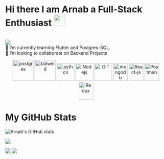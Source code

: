 # Hi there I am Arnab  a Full-Stack Enthusiast <img src="https://github.com/TheDudeThatCode/TheDudeThatCode/blob/master/Assets/Hi.gif" width="35" />
<br><img src="https://user-images.githubusercontent.com/57105611/210224861-db9f86fa-76c4-4b09-85ba-e3908b91d4ee.gif"><br>🔭 I’m currently learning Flutter and Postgres-SQL.<br>👯 I’m looking to collaborate on Backend  Projects<br>

<p align="center">
      <img src="https://www.vectorlogo.zone/logos/postgresql/postgresql-icon.svg" alt="postgres" width="65" height="65" />
      <img src="https://www.vectorlogo.zone/logos/tailwindcss/tailwindcss-icon.svg" alt="tailwind" width="65" height="65"/> 
      <img src="https://www.vectorlogo.zone/logos/python/python-icon.svg" alt="python" width="55" height="55"/>
      <img src="https://www.vectorlogo.zone/logos/nodejs/nodejs-icon.svg" alt="Nodejs" width="55" height="55"/>
      <img src="https://www.vectorlogo.zone/logos/git-scm/git-scm-icon.svg" alt="GIT" width="55" height="55"/> 
      <img src="https://www.vectorlogo.zone/logos/mongodb/mongodb-icon.svg" alt="mongodb" width="45" height="55"/>
      <img src="https://www.vectorlogo.zone/logos/reactjs/reactjs-icon.svg" alt="React-js" width="45" height="55"/>
      <img src="https://www.vectorlogo.zone/logos/getpostman/getpostman-icon.svg" alt="Postman" width="45" height="55"/>
      <img src="https://www.vectorlogo.zone/logos/js_redux/js_redux-icon.svg" alt="Redux" width="45" height="55"/>
       </p>

  # My GitHub Stats

![Arnab's GitHub stats](https://github-readme-stats.vercel.app/api?username=arnb-smnta&show=reviews,discussions_started,discussions_answered,prs_merged,prs_merged_percentage)

![](https://github-readme-streak-stats.herokuapp.com/?user=arnb-smnta&theme=dark&hide_border=false)

![](https://github-readme-stats.vercel.app/api/top-langs/?username=arnb-smnta&theme=dark&hide_border=false&include_all_commits=true&count_private=true&layout=compact)
![](https://github-profile-trophy.vercel.app/?username=arnb-smnta&theme=chalk&no-frame=false&no-bg=true&margin-w=4)

